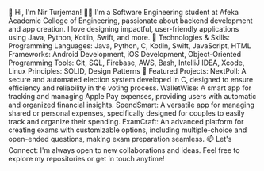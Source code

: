 👋 Hi, I'm Nir Turjeman!
👨‍💻 I'm a Software Engineering student at Afeka Academic College of Engineering, passionate about backend development and app creation. I love designing impactful, user-friendly applications using Java, Python, Kotlin, Swift, and more.
🔧 Technologies & Skills:
Programming Languages: Java, Python, C, Kotlin, Swift, JavaScript, HTML
Frameworks: Android Development, iOS Development, Object-Oriented Programming
Tools: Git, SQL, Firebase, AWS, Bash, IntelliJ IDEA, Xcode, Linux
Principles: SOLID, Design Patterns
🚀 Featured Projects:
NextPoll: A secure and automated election system developed in C, designed to ensure efficiency and reliability in the voting process.
WalletWise: A smart app for tracking and managing Apple Pay expenses, providing users with automatic and organized financial insights.
SpendSmart: A versatile app for managing shared or personal expenses, specifically designed for couples to easily track and organize their spending.
ExamCraft: An advanced platform for creating exams with customizable options, including multiple-choice and open-ended questions, making exam preparation seamless.
📫 Let's Connect:
I'm always open to new collaborations and ideas. Feel free to explore my repositories or get in touch anytime!
